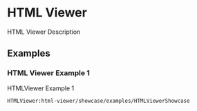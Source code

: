 # HTML Viewer

HTML Viewer Description

## Examples

### HTML Viewer Example 1

HTMLViewer Example 1

```
HTMLViewer:html-viewer/showcase/examples/HTMLViewerShowcase
```
